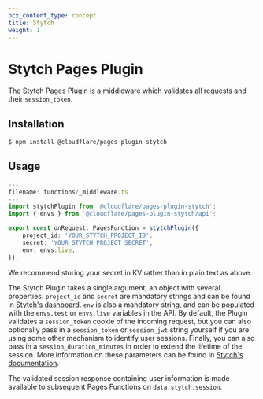 ```yaml
---
pcx_content_type: concept
title: Stytch
weight: 1
---
```


# Stytch Pages Plugin

The Stytch Pages Plugin is a middleware which validates all requests and their `session_token`.

## Installation

```sh
$ npm install @cloudflare/pages-plugin-stytch
```

## Usage

```ts
---
filename: functions/_middleware.ts
---
import stytchPlugin from '@cloudflare/pages-plugin-stytch';
import { envs } from '@cloudflare/pages-plugin-stytch/api';

export const onRequest: PagesFunction = stytchPlugin({
	project_id: 'YOUR_STYTCH_PROJECT_ID',
	secret: 'YOUR_STYTCH_PROJECT_SECRET',
	env: envs.live,
});
```

We recommend storing your secret in KV rather than in plain text as above.

The Stytch Plugin takes a single argument, an object with several properties. `project_id` and `secret` are mandatory strings and can be found in [Stytch's dashboard](https://stytch.com/dashboard/api-keys). `env` is also a mandatory string, and can be populated with the `envs.test` or `envs.live` variables in the API. By default, the Plugin validates a `session_token` cookie of the incoming request, but you can also optionally pass in a `session_token` or `session_jwt` string yourself if you are using some other mechanism to identify user sessions. Finally, you can also pass in a `session_duration_minutes` in order to extend the lifetime of the session. More information on these parameters can be found in [Stytch's documentation](https://stytch.com/docs/api/session-auth).

The validated session response containing user information is made available to subsequent Pages Functions on `data.stytch.session`.
